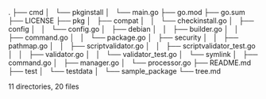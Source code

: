 .
├── cmd
│   └── pkginstall
│       └── main.go
├── go.mod
├── go.sum
├── LICENSE
├── pkg
│   ├── compat
│   │   └── checkinstall.go
│   ├── config
│   │   └── config.go
│   ├── debian
│   │   ├── builder.go
│   │   ├── command.go
│   │   └── package.go
│   ├── security
│   │   ├── pathmap.go
│   │   ├── scriptvalidator.go
│   │   ├── scriptvalidator_test.go
│   │   ├── validator.go
│   │   └── validator_test.go
│   └── symlink
│       ├── command.go
│       ├── manager.go
│       └── processor.go
├── README.md
├── test
│   └── testdata
│       └── sample_package
└── tree.md

11 directories, 20 files

